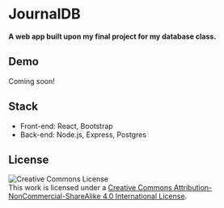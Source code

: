 # JournalDB
**A web app built upon my final project for my database class.**

## Demo
Coming soon!

## Stack
* Front-end: React, Bootstrap
* Back-end: Node.js, Express, Postgres

## License
![Creative Commons License](https://i.creativecommons.org/l/by-nc-sa/4.0/88x31.png)\
This work is licensed under a [Creative Commons Attribution-NonCommercial-ShareAlike 4.0 International License](https://creativecommons.org/licenses/by-nc-sa/4.0/).
